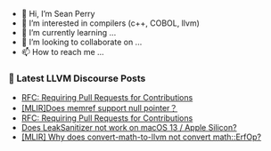 - 👋 Hi, I’m Sean Perry
- 👀 I’m interested in compilers (c++, COBOL, llvm)
- 🌱 I’m currently learning ...
- 💞️ I’m looking to collaborate on ...
- 📫 How to reach me ...

<!---
s66perry/s66perry is a ✨ special ✨ repository because its `README.md` (this file) appears on your GitHub profile.
You can click the Preview link to take a look at your changes.
--->
### 📕 Latest LLVM Discourse Posts

<!-- DISCOURSE-LLVM:START -->
- [RFC: Requiring Pull Requests for Contributions](https://discourse.llvm.org/t/rfc-requiring-pull-requests-for-contributions/78609?page=2#post_33)
- [[MLIR]Does memref support null pointer？](https://discourse.llvm.org/t/mlir-does-memref-support-null-pointer/78653#post_1)
- [RFC: Requiring Pull Requests for Contributions](https://discourse.llvm.org/t/rfc-requiring-pull-requests-for-contributions/78609?page=2#post_32)
- [Does LeakSanitizer not work on macOS 13 / Apple Silicon?](https://discourse.llvm.org/t/does-leaksanitizer-not-work-on-macos-13-apple-silicon/73148#post_5)
- [[MLIR] Why does convert-math-to-llvm not convert math::ErfOp?](https://discourse.llvm.org/t/mlir-why-does-convert-math-to-llvm-not-convert-math-erfop/78652#post_1)
<!-- DISCOURSE-LLVM:END -->
